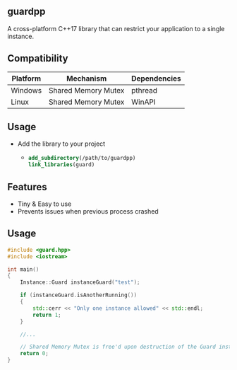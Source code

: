 ## guardpp
A cross-platform C++17 library that can restrict your application to a single instance.

## Compatibility
| Platform | Mechanism           | Dependencies |
| -------- | ------------------- | ------------ |
| Windows  | Shared Memory Mutex | pthread      |
| Linux    | Shared Memory Mutex | WinAPI       |

## Usage

- Add the library to your project
  - ```cmake
    add_subdirectory(/path/to/guardpp)
    link_libraries(guard)
    ```
## Features
- Tiny & Easy to use
- Prevents issues when previous process crashed

## Usage
```cpp
#include <guard.hpp>
#include <iostream>

int main()
{
    Instance::Guard instanceGuard("test");

    if (instanceGuard.isAnotherRunning())
    {
        std::cerr << "Only one instance allowed" << std::endl;
        return 1;
    }

    //...

    // Shared Memory Mutex is free'd upon destruction of the Guard instance.
    return 0;
}
```